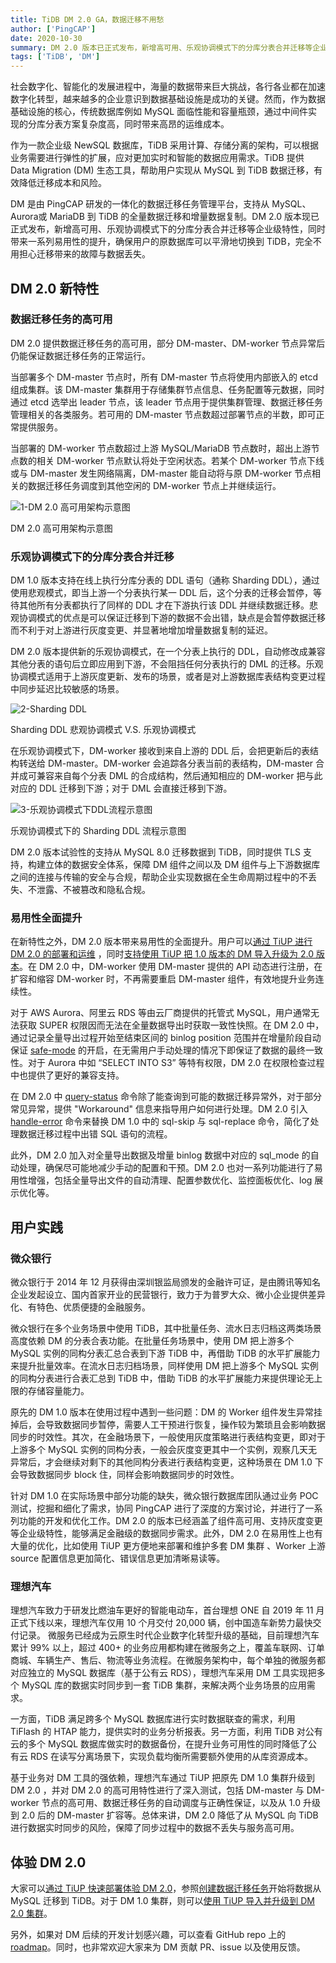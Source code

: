 ```yaml
---
title: TiDB DM 2.0 GA，数据迁移不用愁
author: ['PingCAP']
date: 2020-10-30
summary: DM 2.0 版本已正式发布，新增高可用、乐观协调模式下的分库分表合并迁移等企业级特性，同时带来一系列易用性的提升，确保用户的原数据库可以平滑地切换到 TiDB，完全不用担心迁移带来的故障与数据丢失。
tags: ['TiDB', 'DM']
---
```


社会数字化、智能化的发展进程中，海量的数据带来巨大挑战，各行各业都在加速数字化转型，越来越多的企业意识到数据基础设施是成功的关键。然而，作为数据基础设施的核心，传统数据库例如 MySQL 面临性能和容量瓶颈，通过中间件实现的分库分表方案复杂度高，同时带来高昂的运维成本。

作为一款企业级 NewSQL 数据库，TiDB 采用计算、存储分离的架构，可以根据业务需要进行弹性的扩展，应对更加实时和智能的数据应用需求。TiDB 提供 Data Migration (DM) 生态工具，帮助用户实现从 MySQL 到 TiDB 数据迁移，有效降低迁移成本和风险。

DM 是由 PingCAP 研发的一体化的数据迁移任务管理平台，支持从 MySQL、Aurora或 MariaDB 到 TiDB 的全量数据迁移和增量数据复制。DM 2.0 版本现已正式发布，新增高可用、乐观协调模式下的分库分表合并迁移等企业级特性，同时带来一系列易用性的提升，确保用户的原数据库可以平滑地切换到 TiDB，完全不用担心迁移带来的故障与数据丢失。

## DM 2.0 新特性

### 数据迁移任务的高可用

DM 2.0 提供数据迁移任务的高可用，部分 DM-master、DM-worker 节点异常后仍能保证数据迁移任务的正常运行。

当部署多个 DM-master 节点时，所有 DM-master 节点将使用内部嵌入的 etcd 组成集群。该 DM-master 集群用于存储集群节点信息、任务配置等元数据，同时通过 etcd 选举出 leader 节点，该 leader 节点用于提供集群管理、数据迁移任务管理相关的各类服务。若可用的 DM-master 节点数超过部署节点的半数，即可正常提供服务。

当部署的 DM-worker 节点数超过上游 MySQL/MariaDB 节点数时，超出上游节点数的相关 DM-worker 节点默认将处于空闲状态。若某个 DM-worker 节点下线或与 DM-master 发生网络隔离，DM-master 能自动将与原 DM-worker 节点相关的数据迁移任务调度到其他空闲的 DM-worker 节点上并继续运行。

![1-DM 2.0 高可用架构示意图](media/dm-2.0-ga/1-DM2.0高可用架构示意图.png)

<div class="caption-center">DM 2.0 高可用架构示意图</div>

### 乐观协调模式下的分库分表合并迁移

DM 1.0 版本支持在线上执行分库分表的 DDL 语句（通称 Sharding DDL），通过使用悲观模式，即当上游一个分表执行某一 DDL 后，这个分表的迁移会暂停，等待其他所有分表都执行了同样的 DDL 才在下游执行该 DDL 并继续数据迁移。悲观协调模式的优点是可以保证迁移到下游的数据不会出错，缺点是会暂停数据迁移而不利于对上游进行灰度变更、并显著地增加增量数据复制的延迟。

DM 2.0 版本提供新的乐观协调模式，在一个分表上执行的 DDL，自动修改成兼容其他分表的语句后立即应用到下游，不会阻挡任何分表执行的 DML 的迁移。乐观协调模式适用于上游灰度更新、发布的场景，或者是对上游数据库表结构变更过程中同步延迟比较敏感的场景。

![2-Sharding DDL](media/dm-2.0-ga/2-ShardingDDL.png)

<div class="caption-center">Sharding DDL 悲观协调模式 V.S. 乐观协调模式</div>

在乐观协调模式下，DM-worker 接收到来自上游的 DDL 后，会把更新后的表结构转送给 DM-master。DM-worker 会追踪各分表当前的表结构，DM-master 合并成可兼容来自每个分表 DML 的合成结构，然后通知相应的 DM-worker 把与此对应的 DDL 迁移到下游；对于 DML 会直接迁移到下游。

![3-乐观协调模式下DDL流程示意图](media/dm-2.0-ga/3-乐观协调模式下DDL流程示意图.png)

<div class="caption-center">乐观协调模式下的 Sharding DDL 流程示意图</div>

DM 2.0 版本试验性的支持从 MySQL 8.0 迁移数据到 TiDB，同时提供 TLS 支持，构建立体的数据安全体系，保障 DM 组件之间以及 DM 组件与上下游数据库之间的连接与传输的安全与合规，帮助企业实现数据在全生命周期过程中的不丢失、不泄露、不被篡改和隐私合规。

### 易用性全面提升

在新特性之外，DM 2.0 版本带来易用性的全面提升。用户可以[通过 TiUP 进行 DM 2.0 的部署和运维](https://docs.pingcap.com/zh/tidb-data-migration/v2.0/maintain-dm-using-tiup) ，同时[支持使用 TiUP 把 1.0 版本的 DM 导入升级为 2.0 版本](https://docs.pingcap.com/zh/tidb-data-migration/v2.0/maintain-dm-using-tiup#%E5%AF%BC%E5%85%A5-dm-ansible-%E9%83%A8%E7%BD%B2%E7%9A%84-dm-10-%E9%9B%86%E7%BE%A4%E5%B9%B6%E5%8D%87%E7%BA%A7)。在 DM 2.0 中，DM-worker 使用 DM-master 提供的 API 动态进行注册，在扩容和缩容 DM-worker 时，不再需要重启 DM-master 组件，有效地提升业务连续性。

对于 AWS Aurora、阿里云 RDS 等由云厂商提供的托管式 MySQL，用户通常无法获取 SUPER 权限因而无法在全量数据导出时获取一致性快照。在 DM 2.0 中，通过记录全量导出过程开始至结束区间的 binlog position 范围并在增量阶段自动保证 [safe-mode](https://docs.pingcap.com/zh/tidb-data-migration/v2.0/glossary#safe-mode) 的开启，在无需用户手动处理的情况下即保证了数据的最终一致性。对于 Aurora 中如 “SELECT INTO S3” 等特有权限，DM 2.0 在权限检查过程中也提供了更好的兼容支持。

在 DM 2.0 中 [query-status](https://docs.pingcap.com/zh/tidb-data-migration/v2.0/query-status) 命令除了能查询到可能的数据迁移异常外，对于部分常见异常，提供 "Workaround" 信息来指导用户如何进行处理。DM 2.0 引入 [handle-error](https://docs.pingcap.com/zh/tidb-data-migration/v2.0/handle-failed-sql-statements) 命令来替换 DM 1.0 中的 sql-skip 与 sql-replace 命令，简化了处理数据迁移过程中出错 SQL 语句的流程。

此外，DM 2.0 加入对全量导出数据及增量 binlog 数据中对应的 sql_mode 的自动处理，确保尽可能地减少手动的配置和干预。DM 2.0 也对一系列功能进行了易用性增强，包括全量导出文件的自动清理、配置参数优化、监控面板优化、log 展示优化等。

## 用户实践

### 微众银行

微众银行于 2014 年 12 月获得由深圳银监局颁发的金融许可证，是由腾讯等知名企业发起设立、国内首家开业的民营银行，致力于为普罗大众、微小企业提供差异化、有特色、优质便捷的金融服务。

微众银行在多个业务场景中使用 TiDB，其中批量任务、流水日志归档这两类场景高度依赖 DM 的分表合表功能。在批量任务场景中，使用 DM 把上游多个 MySQL 实例的同构分表汇总合表到下游 TiDB 中，再借助 TiDB 的水平扩展能力来提升批量效率。在流水日志归档场景，同样使用 DM 把上游多个 MySQL 实例的同构分表进行合表汇总到 TiDB 中，借助 TiDB 的水平扩展能力来提供理论无上限的存储容量能力。

原先的 DM 1.0 版本在使用过程中遇到一些问题：DM 的 Worker 组件发生异常挂掉后，会导致数据同步暂停，需要人工干预进行恢复，操作较为繁琐且会影响数据同步的时效性。其次，在金融场景下，一般使用灰度策略进行表结构变更，即对于上游多个 MySQL 实例的同构分表，一般会灰度变更其中一个实例，观察几天无异常后，才会继续对剩下的其他同构分表进行表结构变更，这种场景在 DM 1.0 下会导致数据同步 block 住，同样会影响数据同步的时效性。

针对 DM 1.0 在实际场景中部分功能的缺失，微众银行数据库团队通过业务 POC 测试，挖掘和细化了需求，协同 PingCAP 进行了深度的方案讨论，并进行了一系列功能的开发和优化工作。DM 2.0 的版本已经涵盖了组件高可用、支持灰度变更等企业级特性，能够满足金融级的数据同步需求。此外，DM 2.0 在易用性上也有大量的优化，比如使用 TiUP 更方便地来部署和维护多套 DM 集群 、Worker 上游 source 配置信息更加简化、错误信息更加清晰易读等。

### 理想汽车

理想汽车致力于研发比燃油车更好的智能电动车，首台理想 ONE 自 2019 年 11 月正式下线以来，理想汽车仅用 10 个月交付 20,000 辆，创中国造车新势力最快交付记录。
微服务已经成为云原生时代企业数字化转型升级的基础，目前理想汽车累计 99% 以上，超过 400+ 的业务应用都构建在微服务之上，覆盖车联网、订单商城、车辆生产、售后、物流等业务流程。在微服务架构中，每个单独的微服务都对应独立的 MySQL 数据库（基于公有云 RDS），理想汽车采用 DM 工具实现把多个 MySQL 库的数据实时同步到一套 TiDB 集群，来解决两个业务场景的应用需求。

一方面，TiDB 满足跨多个 MySQL 数据库进行实时数据联查的需求，利用 TiFlash 的 HTAP 能力，提供实时的业务分析报表。另一方面，利用 TiDB 对公有云的多个 MySQL 数据库做实时的数据备份，在提升业务可用性的同时降低了公有云 RDS 在读写分离场景下，实现负载均衡所需要额外使用的从库资源成本。

基于业务对 DM 工具的强依赖，理想汽车通过 TiUP 把原先 DM 1.0 集群升级到 DM 2.0 ，并对 DM 2.0 的高可用特性进行了深入测试，包括 DM-master 与 DM-worker 节点的高可用、数据迁移任务的自动调度与正确性保证，以及从 1.0 升级到 2.0 后的 DM-master 扩容等。总体来讲，DM 2.0 降低了从 MySQL 向 TiDB 进行数据实时同步的风险，保障了同步过程中的数据不丢失与服务高可用。

## 体验 DM 2.0

大家可以[通过 TiUP 快速部署体验 DM 2.0](https://docs.pingcap.com/zh/tidb-data-migration/v2.0/deploy-a-dm-cluster-using-tiup)，参照[创建数据迁移任务](https://docs.pingcap.com/zh/tidb-data-migration/v2.0/quick-start-create-task)开始将数据从 MySQL 迁移到 TiDB。对于 DM 1.0 集群，则可以[使用 TiUP 导入并升级到 DM 2.0 集群](https://docs.pingcap.com/zh/tidb-data-migration/v2.0/maintain-dm-using-tiup#导入-dm-ansible-部署的-dm-10-集群并升级)。

另外，如果对 DM 后续的开发计划感兴趣，可以查看 GitHub repo 上的 [roadmap](https://github.com/pingcap/dm/blob/master/roadmap.md)。同时，也非常欢迎大家来为 DM 贡献 PR、issue 以及使用反馈。
